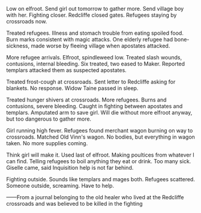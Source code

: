 Low on elfroot. Send girl out tomorrow to gather more. Send village boy with her. Fighting closer. Redcliffe closed gates. Refugees staying by crossroads now.

Treated refugees. Illness and stomach trouble from eating spoiled food. Burn marks consistent with magic attacks. One elderly refugee had bone-sickness, made worse by fleeing village when apostates attacked.

More refugee arrivals. Elfroot, spindleweed low. Treated slash wounds, contusions, internal bleeding. Six treated, two eased to Maker. Reported templars attacked them as suspected apostates.

Treated frost-cough at crossroads. Sent letter to Redcliffe asking for blankets. No response. Widow Taine passed in sleep.

Treated hunger shivers at crossroads. More refugees. Burns and contusions, severe bleeding. Caught in fighting between apostates and templars. Amputated arm to save girl. Will die without more elfroot anyway, but too dangerous to gather more.

Girl running high fever. Refugees found merchant wagon burning on way to crossroads. Matched Old Vinn's wagon. No bodies, but everything in wagon taken. No more supplies coming.

Think girl will make it. Used last of elfroot. Making poultices from whatever I can find. Telling refugees to boil anything they eat or drink. Too many sick. Giselle came, said Inquisition help is not far behind.

Fighting outside. Sounds like templars and mages both. Refugees scattered. Someone outside, screaming. Have to help.

——From a journal belonging to the old healer who lived at the Redcliffe crossroads and was believed to be killed in the fighting
